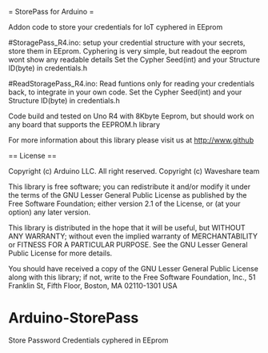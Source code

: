 = StorePass for Arduino =

Addon code to store your credentials for IoT cyphered in EEprom

#StoragePass_R4.ino:
setup your credential structure with your secrets, store them in EEprom.
Cyphering is very simple, but readout the eeprom wont show any readable details
Set the Cypher Seed(int) and your Structure ID(byte) in credentials.h

#ReadStoragePass_R4.ino:
Read funtions only for reading your credentials back, to integrate in your own code.
Set the Cypher Seed(int) and your Structure ID(byte) in credentials.h

Code build and tested on Uno R4 with 8Kbyte Eeprom, but should work on any board that supports the EEPROM.h library


For more information about this library please visit us at
http://www.github

== License ==

Copyright (c) Arduino LLC. All right reserved.
Copyright (c) Waveshare team

This library is free software; you can redistribute it and/or
modify it under the terms of the GNU Lesser General Public
License as published by the Free Software Foundation; either
version 2.1 of the License, or (at your option) any later version.

This library is distributed in the hope that it will be useful,
but WITHOUT ANY WARRANTY; without even the implied warranty of
MERCHANTABILITY or FITNESS FOR A PARTICULAR PURPOSE. See the GNU
Lesser General Public License for more details.

You should have received a copy of the GNU Lesser General Public
License along with this library; if not, write to the Free Software
Foundation, Inc., 51 Franklin St, Fifth Floor, Boston, MA 02110-1301 USA

# Arduino-StorePass
 Store Password Credentials cyphered in EEprom
